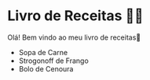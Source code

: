 # Livro de Receitas :man_cook:

Olá! Bem vindo ao meu livro de receitas:wave:

- Sopa de Carne
- Strogonoff de Frango
- Bolo de Cenoura
